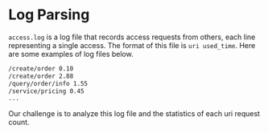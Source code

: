# Log Parsing

`access.log` is a log file that records access requests from others, each line representing a single access. The format of this file is `uri used_time`. Here are some examples of log files below.

```bash
/create/order 0.10
/create/order 2.88
/query/order/info 1.55
/service/pricing 0.45
...
```

Our challenge is to analyze this log file and the statistics of each uri request count.
